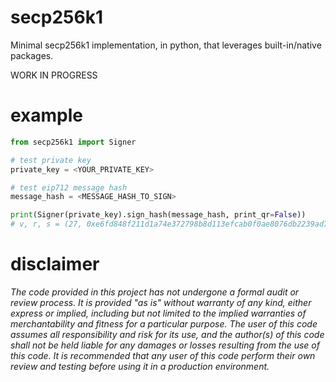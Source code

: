 # secp256k1
Minimal secp256k1 implementation, in python, that leverages built-in/native packages.

WORK IN PROGRESS

# example

```py
from secp256k1 import Signer

# test private key
private_key = <YOUR_PRIVATE_KEY>

# test eip712 message hash
message_hash = <MESSAGE_HASH_TO_SIGN>

print(Signer(private_key).sign_hash(message_hash, print_qr=False))
# v, r, s = (27, 0xe6fd848f211d1a74e372798b8d113efcab0f0ae8076db2239ad78d11d7c9f388, 0x886429dee386b5964dac0234cc27a732f7a3f75029b12aeb2cd17dd6eea2448a)
```

# disclaimer

*The code provided in this project has not undergone a formal audit or review process. It is provided "as is" without warranty of any kind, either express or implied, including but not limited to the implied warranties of merchantability and fitness for a particular purpose. The user of this code assumes all responsibility and risk for its use, and the author(s) of this code shall not be held liable for any damages or losses resulting from the use of this code. It is recommended that any user of this code perform their own review and testing before using it in a production environment.*

